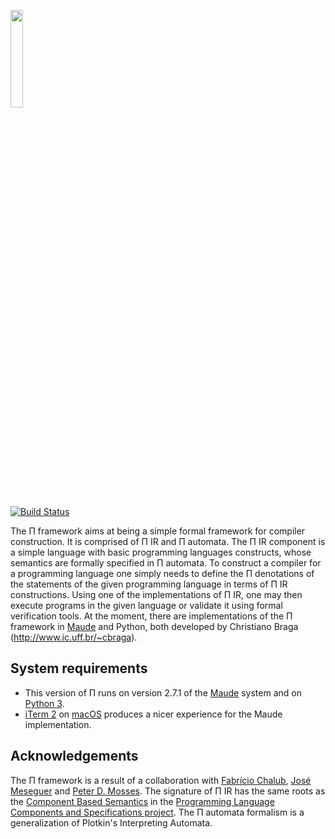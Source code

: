 <p align="left">
<img width=20% src="./logo/pi-logo.png">
</p>

[![Build Status](https://travis-ci.com/ChristianoBraga/PiFramework.svg?branch=master)](https://travis-ci.com/ChristianoBraga/PiFramework)

The &Pi; framework aims at being a simple formal framework for
compiler construction. It is comprised of &Pi; IR and
&Pi; automata. The &Pi; IR component is a simple language with basic
programming languages constructs, whose semantics are formally
specified in &Pi; automata. To construct a compiler for a programming
language one simply needs to define the &Pi; denotations of the
statements of the given programming language in terms of &Pi; IR
constructions. Using one of the implementations of &Pi; IR, one may
then execute programs in the given language or validate it using
formal verification tools.  At the moment, there are implementations
of the &Pi; framework in [Maude](http://maude.cs.uiuc.edu) and Python,
both developed by Christiano Braga (<http://www.ic.uff.br/~cbraga>).

## System requirements

* This version of &Pi; runs on version 2.7.1 of the
  [Maude](http://maude.cs.uiuc.edu) system and on [Python
  3](http://python.org).
* [iTerm 2](https://www.iterm2.com) on [macOS](https://www.apple.com/br/macos/) produces a nicer experience for the Maude implementation.

## Acknowledgements

The &Pi; framework is a result of a collaboration with [Fabrício
Chalub](http://fcbr.github.io), [José
Meseguer](https://dblp.uni-trier.de/pers/hd/m/Meseguer:Jos=eacute=)
and [Peter D. Mosses](http://www.cs.swan.ac.uk/~cspdm/). The signature
of &Pi; IR has the same roots as the [Component Based
Semantics](https://plancomps.csle.cs.rhul.ac.uk/taosd2015/) in the
[Programming Language Components and Specifications
project](https://plancomps.csle.cs.rhul.ac.uk/). The &Pi; automata
formalism is a generalization of Plotkin's Interpreting Automata.


